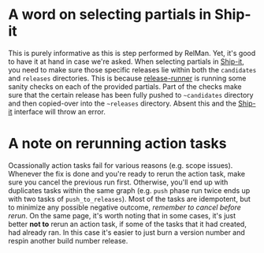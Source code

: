 # A word on selecting partials in Ship-it

This is purely informative as this is step performed by RelMan. Yet, it's good to have it at hand in case we're asked.
When selecting partials in [Ship-it](http://ship-it.mozilla.org/), you need to make sure those specific releases lie within both
the `candidates` and `releases` directories. This is because [release-runner](hg.mozilla.org/build/tools/file/tip/buildfarm/release/release-runner3.py) is
running some sanity checks on each of the provided partials. Part of the checks make sure that the certain release has been
fully pushed to `~candidates` directory and then copied-over into the `~releases` directory. Absent this and the [Ship-it](http://ship-it.mozilla.org/) interface
will throw an error.

# A note on rerunning action tasks

Ocassionally action tasks fail for various reasons (e.g. scope issues). Whenever the fix is done and you're ready to
rerun the action task, make sure you cancel the previous run first. Otherwise, you'll end up with duplicates tasks within
the same graph (e.g. `push` phase run twice ends up with two tasks of `push_to_releases`). Most of the tasks are
idempotent, but to minimize any possible negative outcome, *remember to cancel before rerun*.
On the same page, it's worth noting that in some cases, it's just better **not to** rerun an action task, if some of the tasks
that it had created, had already ran. In this case it's easier to just burn a version number and respin another build number release.
